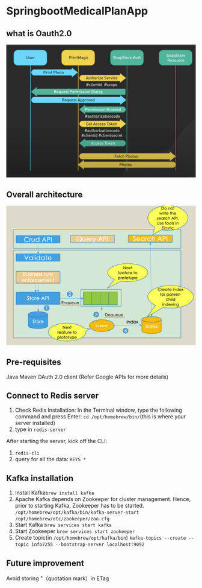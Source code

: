 # SpringbootMedicalPlanApp
## what is Oauth2.0
![image](./assets/oauth2.0.png)

## Overall architecture
![image](./assets/architecture.png)

## Pre-requisites
Java
Maven
OAuth 2.0 client (Refer Google APIs for more details)

## Connect to Redis server
1. Check Redis Installation: In the Terminal window, type the following command and press Enter:
```cd /opt/homebrew/bin/```(this is where your server installed)
2. type in ```redis-server```

After starting the server, kick off the CLI:
1. ```redis-cli```
2. query for all the data: ```KEYS *```

## Kafka installation
1. Install Kafka```brew install kafka```
2. Apache Kafka depends on Zookeeper for cluster management. Hence, prior to starting Kafka, Zookeeper has to be started. 
```/opt/homebrew/opt/kafka/bin/kafka-server-start /opt/homebrew/etc/zookeeper/zoo.cfg```
3. Start Kafka
```brew services start kafka```
4. Start Zookeeper
```brew services start zookeeper```
5. Create topic(in `/opt/homebrew/opt/kafka/bin`)
```kafka-topics --create --topic info7255 --bootstrap-server localhost:9092```

## Future improvement
Avoid storing "（quotation mark）in ETag